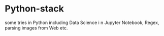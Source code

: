# Python-stack
some tries in Python including Data Science i n Jupyter Notebook, Regex, parsing images from Web etc.
